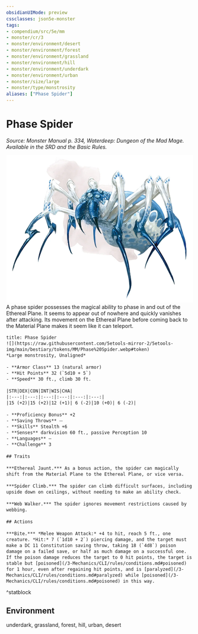 ```yaml
---
obsidianUIMode: preview
cssclasses: json5e-monster
tags:
- compendium/src/5e/mm
- monster/cr/3
- monster/environment/desert
- monster/environment/forest
- monster/environment/grassland
- monster/environment/hill
- monster/environment/underdark
- monster/environment/urban
- monster/size/large
- monster/type/monstrosity
aliases: ["Phase Spider"]
---
```

# Phase Spider
*Source: Monster Manual p. 334, Waterdeep: Dungeon of the Mad Mage. Available in the SRD and the Basic Rules.*  

![](https://raw.githubusercontent.com/5etools-mirror-2/5etools-img/main/bestiary/MM/Phase%20Spider.webp#right)  
A phase spider possesses the magical ability to phase in and out of the Ethereal Plane. It seems to appear out of nowhere and quickly vanishes after attacking. Its movement on the Ethereal Plane before coming back to the Material Plane makes it seem like it can teleport.


```ad-statblock
title: Phase Spider
![](https://raw.githubusercontent.com/5etools-mirror-2/5etools-img/main/bestiary/tokens/MM/Phase%20Spider.webp#token)
*Large monstrosity, Unaligned*

- **Armor Class** 13 (natural armor)
- **Hit Points** 32 (`5d10 + 5`) 
- **Speed** 30 ft., climb 30 ft.

|STR|DEX|CON|INT|WIS|CHA|
|:---:|:---:|:---:|:---:|:---:|:---:|
|15 (+2)|15 (+2)|12 (+1)| 6 (-2)|10 (+0)| 6 (-2)|

- **Proficiency Bonus** +2
- **Saving Throws** ⏤
- **Skills** Stealth +6
- **Senses** darkvision 60 ft., passive Perception 10
- **Languages** —
- **Challenge** 3

## Traits

***Ethereal Jaunt.*** As a bonus action, the spider can magically shift from the Material Plane to the Ethereal Plane, or vice versa.

***Spider Climb.*** The spider can climb difficult surfaces, including upside down on ceilings, without needing to make an ability check.

***Web Walker.*** The spider ignores movement restrictions caused by webbing.

## Actions

***Bite.*** *Melee Weapon Attack:* +4 to hit, reach 5 ft., one creature. *Hit:* 7 (`1d10 + 2`) piercing damage, and the target must make a DC 11 Constitution saving throw, taking 18 (`4d8`) poison damage on a failed save, or half as much damage on a successful one. If the poison damage reduces the target to 0 hit points, the target is stable but [poisoned](/3-Mechanics/CLI/rules/conditions.md#poisoned) for 1 hour, even after regaining hit points, and is [paralyzed](/3-Mechanics/CLI/rules/conditions.md#paralyzed) while [poisoned](/3-Mechanics/CLI/rules/conditions.md#poisoned) in this way.
```
^statblock

## Environment

underdark, grassland, forest, hill, urban, desert